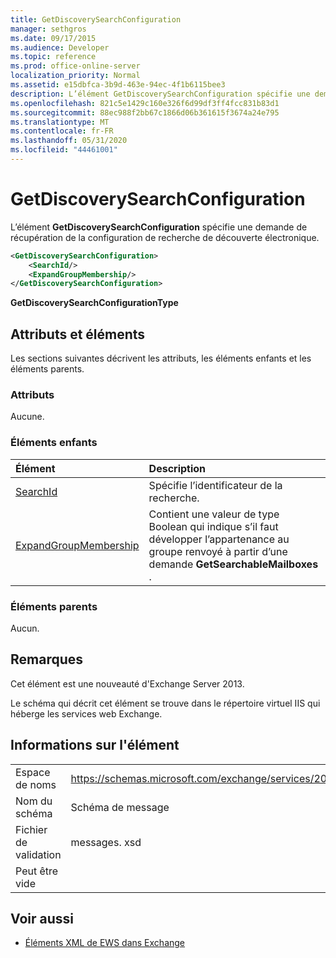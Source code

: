 ```yaml
---
title: GetDiscoverySearchConfiguration
manager: sethgros
ms.date: 09/17/2015
ms.audience: Developer
ms.topic: reference
ms.prod: office-online-server
localization_priority: Normal
ms.assetid: e15dbfca-3b9d-463e-94ec-4f1b6115bee3
description: L’élément GetDiscoverySearchConfiguration spécifie une demande de récupération de la configuration de recherche de découverte électronique.
ms.openlocfilehash: 821c5e1429c160e326f6d99df3ff4fcc831b83d1
ms.sourcegitcommit: 88ec988f2bb67c1866d06b361615f3674a24e795
ms.translationtype: MT
ms.contentlocale: fr-FR
ms.lasthandoff: 05/31/2020
ms.locfileid: "44461001"
---
```

# <a name="getdiscoverysearchconfiguration"></a>GetDiscoverySearchConfiguration

L’élément **GetDiscoverySearchConfiguration** spécifie une demande de récupération de la configuration de recherche de découverte électronique. 
  
```XML
<GetDiscoverySearchConfiguration>
    <SearchId/>
    <ExpandGroupMembership/>
</GetDiscoverySearchConfiguration>
```

 **GetDiscoverySearchConfigurationType**
## <a name="attributes-and-elements"></a>Attributs et éléments

Les sections suivantes décrivent les attributs, les éléments enfants et les éléments parents.
  
### <a name="attributes"></a>Attributs

Aucune.
  
### <a name="child-elements"></a>Éléments enfants

|**Élément**|**Description**|
|:-----|:-----|
|[SearchId](searchid.md) <br/> |Spécifie l’identificateur de la recherche.  <br/> |
|[ExpandGroupMembership](expandgroupmembership.md) <br/> |Contient une valeur de type Boolean qui indique s’il faut développer l’appartenance au groupe renvoyé à partir d’une demande **GetSearchableMailboxes** .  <br/> |
   
### <a name="parent-elements"></a>Éléments parents

Aucun.
  
## <a name="remarks"></a>Remarques

Cet élément est une nouveauté d'Exchange Server 2013.
  
Le schéma qui décrit cet élément se trouve dans le répertoire virtuel IIS qui héberge les services web Exchange.
  
## <a name="element-information"></a>Informations sur l'élément

|||
|:-----|:-----|
|Espace de noms  <br/> |https://schemas.microsoft.com/exchange/services/2006/messages  <br/> |
|Nom du schéma  <br/> |Schéma de message  <br/> |
|Fichier de validation  <br/> |messages. xsd  <br/> |
|Peut être vide  <br/> ||
   
## <a name="see-also"></a>Voir aussi



- [Éléments XML de EWS dans Exchange](ews-xml-elements-in-exchange.md)

